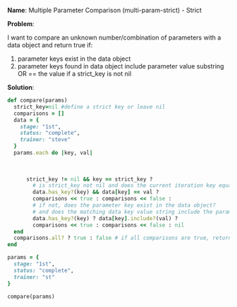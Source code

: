 **Name**: Multiple Parameter Comparison (multi-param-strict) - Strict

**Problem**:

I want to compare an unknown number/combination of parameters with a data object and return true if:

1) parameter keys exist in the data object
2) parameter keys found in data object include parameter value substring OR == the value if a strict_key is not nil

**Solution**:

```ruby
def compare(params)
  strict_key=nil #define a strict key or leave nil
  comparisons = []
  data = {
    stage: "1st",
    status: "complete",
    trainer: "steve"
  }
  params.each do |key, val|
  
  
  
      strict_key != nil && key == strict_key ?
        # is strict_key not nil and does the current iteration key equal the strict_key?
        data.has_key?(key) && data[key] == val ?
        comparisons << true : comparisons << false :
        # if not, does the parameter key exist in the data object?
        # and does the matching data key value string include the parameter value substring?
        data.has_key?(key) ? data[key].include?(val) ? 
        comparisons << true : comparisons << false : nil
  end
  comparisons.all? ? true : false # if all comparisons are true, return true else false
end

params = {
  stage: "1st",
  status: "complete",
  trainer: "st"
}

compare(params)
```